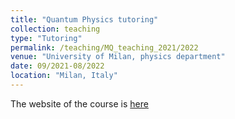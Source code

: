 ```yaml
---
title: "Quantum Physics tutoring"
collection: teaching
type: "Tutoring"
permalink: /teaching/MQ_teaching_2021/2022
venue: "University of Milan, physics department"
date: 09/2021-08/2022
location: "Milan, Italy"
---
```


The website of the course is [here](https://pcforte.mi.infn.it/mq/index.html)